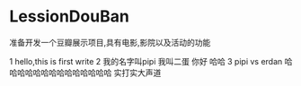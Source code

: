 # LessionDouBan
准备开发一个豆瓣展示项目,具有电影,影院以及活动的功能

1 hello,this is first write 
2 我的名字叫pipi
我叫二蛋
你好
哈哈
3 pipi vs erdan
哈哈哈哈哈哈哈哈哈哈哈哈哈哈
实打实大声道



